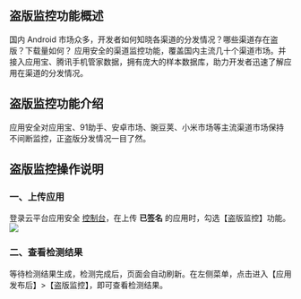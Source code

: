 ## 盗版监控功能概述

国内 Android 市场众多，开发者如何知晓各渠道的分发情况？哪些渠道存在盗版？下载量如何？
应用安全的渠道监控功能，覆盖国内主流几十个渠道市场。并接入应用宝、腾讯手机管家数据，拥有庞大的样本数据库，助力开发者迅速了解应用在渠道的分发情况。

## 盗版监控功能介绍
应用安全对应用宝、91助手、安卓市场、豌豆荚、小米市场等主流渠道市场保持不间断监控，正盗版分发情况一目了然。

## 盗版监控操作说明

### 一、上传应用
登录云平台应用安全 [控制台](http://console.tce.fsphere.cn/legu/myapplication/index)，在上传 **已签名** 的应用时，勾选【盗版监控】功能。
![](https://mc.qcloudimg.com/static/img/b51a734ee29b0e368710538eb09d80b4/image.png)

### 二、查看检测结果
等待检测结果生成，检测完成后，页面会自动刷新。在左侧菜单，点击进入【应用发布后】>【盗版监控】，即可查看检测结果。
